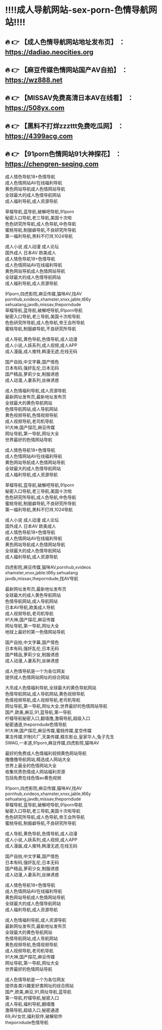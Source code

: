 :bangbang::bangbang:成人导航网站-sex-porn-色情导航网站:bangbang::bangbang:
==
:fire: :point_right: 【成人色情导航网站地址发布页】 ：https://dadiao.neocities.org
------
:fire: :point_right: 【麻豆传媒色情网站国产AV自拍】 ：https://wz888.net
------
:fire: :point_right: 【MISSAV免费高清日本AV在线看】 ：https://508yx.com
------
:fire: :point_right: 【黑料不打烊zzzttt免费吃瓜网】 ：https://4399acg.com
------
:fire: :point_right: 【91porn色情网站91大神探花】 ：https://chengren-seqing.com
------


成人情色导航18+色情导航<br>
成人色情网站AV在线福利导航<br>
黄色网站导航成人色情网站导航<br>
全球最大的成人色情导航网站<br>
成人福利导航,成人资源导航

草榴导航,蓝导航,破解吧导航,91porn<br>
秘密入口导航,老三导航,美国十次啦<br>
色色研究所导航,成人色导航,中色导航<br>
蜜桃导航,制服癖导航,不良研究所导航<br>
第一福利导航,黑料不打烊,1024导航

成人小说 成人动漫 成人论坛<br>
国外成人 日本AV 欧美成人<br>
成人情色导航18+色情导航<br>
成人色情网站AV在线福利导航<br>
黄色网站导航成人色情网站导航<br>
全球最大的成人色情导航网站<br>
成人福利导航,成人资源导航

91porn,四虎影院,麻豆传媒,猫咪AV,找AV<br>
pornhub,xvideos,xhamster,xnxx,jable,t66y<br>
sehuatang,javdb,missav,theporndude<br>
草榴导航,蓝导航,破解吧导航,91porn导航<br>
秘密入口导航,老三导航,美国十次啦导航<br>
色色研究所导航,成人色导航,帝王会所导航<br>
蜜桃导航,制服癖导航,不良研究所导航<br>

成人导航,黄色导航,色情导航,成人动漫<br>
成人小说,人妖系列,成人视频,成人APP<br>
成人漫画,成人推特,韩漫无遮,在线无码

国产自拍,中文字幕,国产情色<br>
日本有码,强奸乱伦,日本无码<br>
国产精品,萝莉少女,制服诱惑<br>
成人动漫,人妻系列,丝袜诱惑

成人色情福利导航,成人资源导航<br>
最新网址发布页,最新地址发布页<br>
全球最大的黄色导航网站<br>
色情导航网站,成人导航网站<br>
黄色视频导航,色情视频导航<br>
成人视频导航,老司机导航<br>
91大神,国产探花,麻豆传媒<br>
网址导航,第一导航,网址大全<br>
世界最好的色情网站导航

成人情色导航18+色情导航<br>
成人色情网站AV在线福利导航<br>
黄色网站导航成人色情网站导航<br>
全球最大的成人色情导航网站<br>
成人福利导航,成人资源导航

草榴导航,蓝导航,破解吧导航,91porn<br>
秘密入口导航,老三导航,美国十次啦<br>
色色研究所导航,成人色导航,中色导航<br>
蜜桃导航,制服癖导航,不良研究所导航<br>
第一福利导航,黑料不打烊,1024导航

成人小说 成人动漫 成人论坛<br>
国外成人 日本AV 欧美成人<br>
成人情色导航18+色情导航<br>
成人色情网站AV在线福利导航<br>
黄色网站导航成人色情网站导航<br>
全球最大的成人色情导航网站<br>
成人福利导航,成人资源导航

四虎影院,麻豆传媒,猫咪AV,pornhub,xvideos<br>
xhamster,xnxx,jable.t66y.sehuatang<br>
javdb,missav,theporndude,找AV导航

最新网址发布页,最新地址发布页<br>
全球最大的成人黄色导航网站<br>
色情导航网站,成人导航网站<br>
日本AV导航,欧美成人导航<br>
成人视频导航,老司机导航<br>
91大神,国产探花,麻豆传媒<br>
网址导航,第一导航,网址大全<br>
地球上最好的第一色情网站导航<br>

国产自拍,中文字幕,国产情色<br>
日本有码,强奸乱伦,日本无码<br>
国产精品,萝莉少女,制服诱惑<br>
成人动漫,人妻系列,丝袜诱惑

成人色情导航是一个为各位网友<br>
提供成人色情网站网址的综合网站<br>

大吊成人色情福利导航,全球最大的黄色导航网站<br>
色情导航网站,成人导航网站,黄色视频导航<br>
色情视频导航,成人视频导航,老司机导航<br>
网址导航,第一导航,网址大全,世界最好的色情网站导航<br>
国产,欧美,麻豆,91,蓝导航,第一导航<br>
柠檬导航秘密入口,翻墙撸,激萌导航,超级入口<br>
秘密通道,theporndude色情导航<br>
91大神,国产探花,麻豆传媒,蜜桃传媒,星空传媒<br>
果冻传媒,91制片厂,天美传媒,精东影业,皇家华人,兔子先生<br>
SWAG,一本道,91porn,麻豆传媒,四虎影院,猫咪AV<br>

最好的免费成人色情福利视频黄色网站导航<br>
撸撸撸导航网站,精选成人网站大全<br>
世界上最全的色情网站大全<br>
收集优质色情成人网站福利资源<br>
包括免费在线色情av黄色视频<br>

91porn,四虎影院,麻豆传媒,猫咪AV,找AV<br>
pornhub,xvideos,xhamster,xnxx,jable,t66y<br>
sehuatang,javdb,missav,theporndude<br>
草榴导航,蓝导航,破解吧导航,91porn导航<br>
秘密入口导航,老三导航,美国十次啦导航<br>
色色研究所导航,成人色导航,帝王会所导航<br>
蜜桃导航,制服癖导航,不良研究所导航<br>

成人导航,黄色导航,色情导航,成人动漫<br>
成人小说,人妖系列,成人视频,成人APP<br>
成人漫画,成人推特,韩漫无遮,在线无码<br>

国产自拍,中文字幕,国产情色<br>
日本有码,强奸乱伦,日本无码<br>
国产精品,萝莉少女,制服诱惑<br>
成人动漫,人妻系列,丝袜诱惑<br>

成人情色导航18+色情导航<br>
成人色情网站AV在线福利导航<br>
黄色网站导航成人色情网站导航<br>
全球最大的成人色情导航网站<br>
成人福利导航,成人资源导航<br>

成人色情福利导航,成人资源导航<br>
最新网址发布页,最新地址发布页<br>
全球最大的黄色导航网站<br>
色情导航网站,成人导航网站<br>
黄色视频导航,色情视频导航<br>
成人视频导航,老司机导航<br>
91大神,国产探花,麻豆传媒<br>
网址导航,第一导航,网址大全<br>
世界最好的色情网站导航<br>

成人色情导航是一个为各位网友<br>
提供各类兴趣爱好类网址的综合网站<br>
国产,欧美,麻豆,91,网址导航,蓝导航<br>
第一导航,柠檬导航,秘密入口<br>
成人导航,福利导航,翻墙撸<br>
激萌导航,超级入口,秘密通道<br>
69,AV女优,福利软件,破解软件<br>
theporndude色情导航</p>
